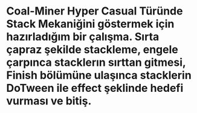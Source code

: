 # Coal-Miner Hyper Casual Türünde Stack Mekaniğini göstermek için hazırladığım bir çalışma. Sırta çapraz şekilde stackleme, engele çarpınca stacklerın sırttan gitmesi, Finish bölümüne ulaşınca stacklerin DoTween ile effect şeklinde hedefi vurması ve bitiş.
